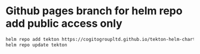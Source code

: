 # Github pages branch for helm repo add public access only

```bash
helm repo add tekton https://cogitogroupltd.github.io/tekton-helm-chart
helm repo update tekton
```
